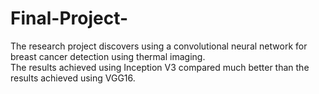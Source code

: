 # Final-Project-
The research project discovers using a convolutional neural network for breast cancer detection using thermal imaging.  
The results achieved using Inception V3 compared much better than the results achieved using VGG16.
